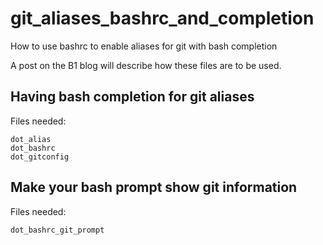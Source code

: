 # git_aliases_bashrc_and_completion
How to use bashrc to enable aliases for git with bash completion

A post on the B1 blog will describe how these files are to be used.

## Having bash completion for git aliases

Files needed:

```
dot_alias
dot_bashrc
dot_gitconfig
```

## Make your bash prompt show git information

Files needed:

```
dot_bashrc_git_prompt
```
